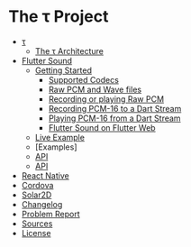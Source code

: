 # The &tau; Project

- [&tau;](tau/README.md)
   - [The &tau; Architecture](tau/architecture.md)
- [Flutter Sound](flutter_sound/README.md)
   - [Getting Started]()
      - [Supported Codecs](flutter_sound/codec.md#flutter-sound-codecs)
      - [Raw PCM and Wave files](flutter_sound/codec.md#raw-pcm-and-wave-files)
      - [Recording or playing Raw PCM](flutter_sound/codec.md#recording-or-playing-raw-pcm-int-linerar-16-files)
      - [Recording PCM-16 to a Dart Stream](flutter_sound/codec.md#recording-pcm-16-to-a-dart-stream)
      - [Playing PCM-16 from a Dart Stream](flutter_sound/codec.md#playing-pcm-16-from-a-dart-stream)
      - [Flutter Sound on Flutter Web](flutter_sound/codec.md#flutter-sound-on-flutter-web)
   - [Live Example](https://canardoux.github.io/tau/doc/flutter_sound/web/)
   - [Examples]
   - [API](https://canardoux.github.io/tau/doc/flutter_sound/api/index.html)
   - [API](flutter_sound/api/flutter_sound/flutter_sound-library.html)
- [React Native](react_native/README.md)
- [Cordova](cordova/README.md)
- [Solar2D](solar2D/README.md)
- [Changelog](CHANGELOG.md)
- [Problem Report](https://github.com/Canardoux/tau/issues)
- [Sources](https://github.com/Canardoux/tau)
- [License](LICENSE.md)
